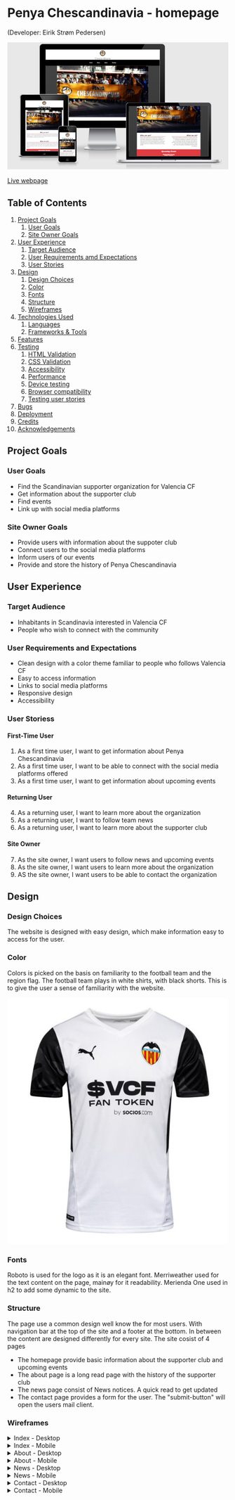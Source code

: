 # Penya Chescandinavia - homepage
(Developer: Eirik Strøm Pedersen)

![Mockup image](/docs/am-i-responsive.jpg)

[Live webpage](https://eirikstrompedersen.github.io/Project-Portfolio-1-Penya-Chescandinavia/contact.html)

## Table of Contents

1. [Project Goals](#project-goals)
    1. [User Goals](#user-goals)
    2. [Site Owner Goals](#site-owner-goals)
2. [User Experience](#user-experience)
    1. [Target Audience](#target-audience)
    2. [User Requirements amd Expectations](#user-requirements-and-expectations)
    3. [User Stories](#user-stories)
3. [Design](#design)
    1. [Design Choices](#design-choices)
    2. [Color](#colors)
    3. [Fonts](#fonts)
    4. [Structure](#structure)
    5. [Wireframes](#wireframes)
4. [Technologies Used](#technologies-used)
    1. [Languages](#languages)
    2. [Frameworks & Tools](#frameworks-&-tools)
5. [Features](#features)
6. [Testing](#validation)
    1. [HTML Validation](#HTML-validation)
    2. [CSS Validation](#CSS-validation)
    3. [Accessibility](#accessibility)
    4. [Performance](#performance)
    5. [Device testing](#performing-tests-on-various-devices)
    6. [Browser compatibility](#browser-compatability)
    7. [Testing user stories](#testing-user-stories)
8. [Bugs](#Bugs)
9. [Deployment](#deployment)
10. [Credits](#credits)
11. [Acknowledgements](#acknowledgements)

## Project Goals

### User Goals
- Find the Scandinavian supporter organization for Valencia CF
- Get information about the supporter club
- Find events
- Link up with social media platforms

### Site Owner Goals
- Provide users with information about the suppoter club 
- Connect users to the social media platforms
- Inform users of our events
- Provide and store the history of Penya Chescandinavia

## User Experience

### Target Audience 
- Inhabitants in Scandinavia interested in Valencia CF
- People who wish to connect with the community

### User Requirements and Expectations
- Clean design with a color theme familiar to people who follows Valencia CF
- Easy to access information
- Links to social media platforms
- Responsive design
- Accessibility

### User Storiess

#### First-Time User
1. As a first time user, I want to get information about Penya Chescandinavia
2. As a first time user, I want to be able to connect with the social media platforms offered
3. As a first time user, I want to get information about upcoming events

#### Returning User
4. As a returning user, I want to learn more about the organization
5. As a returning user, I want to follow team news
6. As a returning user, I want to learn more about the supporter club

#### Site Owner
7. As the site owner, I want users to follow news and upcoming events
8. As the site owner, I want users to learn more about the organization
9. AS the site owner, I want users to be able to contact the organization 

## Design

### Design Choices
The website is designed with easy design, which make information easy to access for the user.

### Color
Colors is picked on the basis on familiarity to the football team and the region flag. The football team plays in white shirts, with black shorts. 
This is to give the user a sense of familiarity with the website.

![Color scheme1](docs/color-inspiration1.jpg)

### Fonts
Roboto is used for the logo as it is an elegant font. Merriweather used for the text content on the page, mainøy for it readability. Merienda One used in h2 to add some dynamic to the site.

### Structure
The page use a common design well know the for most users. With navigation bar at the top of the site and a footer at the bottom. In between the content are designed differently for every site.
The site cosist of 4 pages
- The homepage provide basic information about the supporter club and upcoming events
- The about page is a long read page with the history of the supporter club
- The news page consist of News notices. A quick read to get updated
- The contact page provides a form for the user. The "submit-button" will open the users mail client.

### Wireframes
<details><summary>Index - Desktop</summary>
<img src="docs/wireframes/wireframes-index-desktop.jpg">
</details>
<details><summary>Index - Mobile</summary>
<img src="docs/wireframes/wireframes-index-mobile.jpg">
</details>
<details><summary>About - Desktop</summary>
<img src="docs/wireframes/wireframes-about-desktop.jpg">
</details>
<details><summary>About - Mobile</summary>
<img src="docs/wireframes/wireframes-about-mobile.jpg">
</details>
<details><summary>News - Desktop</summary>
<img src="docs/wireframes/wireframes-news-desktop.jpg">
</details>
<details><summary>News - Mobile</summary>
<img src="docs/wireframes/wireframes-news-mobile.jpg">
</details>
<details><summary>Contact - Desktop</summary>
<img src="docs/wireframes/wireframes-contact-desktop.jpg">
</details>
<details><summary>Contact - Mobile</summary>
<img src="docs/wireframes/wireframes-contact-mobile.jpg">
</details>